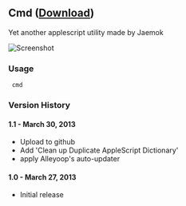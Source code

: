 ## Cmd ([Download](https://raw.github.com/jmjeong/alfred-extension/master/cmd/cmd.alfredworkflow))

Yet another applescript utility made by Jaemok

![Screenshot](https://raw.github.com/jmjeong/alfred-extension/master/cmd/screenshot.png)

###  Usage

```
 cmd            
```

### Version History 

#### 1.1 - March 30, 2013

- Upload to github
- Add 'Clean up Duplicate AppleScript Dictionary'
- apply Alleyoop's auto-updater

#### 1.0 - March 27, 2013

- Initial release
